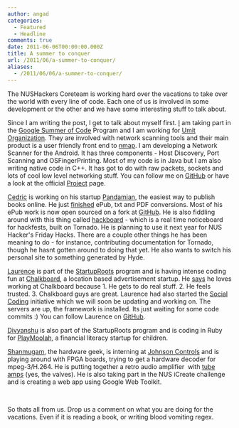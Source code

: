 ```yaml
---
author: angad
categories:
  - Featured
  - Headline
comments: true
date: 2011-06-06T00:00:00.000Z
title: A summer to conquer
url: /2011/06/a-summer-to-conquer/
aliases:
  - /2011/06/06/a-summer-to-conquer/
---
```


The NUSHackers Coreteam is working hard over the vacations to take over the world with every line of code. Each one of us is involved in some development or the other and we have some interesting stuff to talk about.

Since I am writing the post, I get to talk about myself first. <a href="http://twitter.com/angadsg">I</a> am taking part in the <a href="http://code.google.com/soc/">Google Summer of Code</a> Program and I am working for <a href="http://www.umitproject.org/">Umit Organization</a>. They are involved with network scanning tools and their main product is a user friendly front end to <a href="http://nmap.org">nmap</a>. I am developing a Network Scanner for the Android. It has three components - Host Discovery, Port Scanning and OSFingerPrinting. Most of my code is in Java but I am also writing native code in C++. It has got to do with raw packets, sockets and lots of cool low level networking stuff. You can follow me on <a href="https://github.com/angad">GitHub</a> or have a look at the official <a href="http://dev.umitproject.org/projects/mns/wiki">Project</a> page.

<a href=" http://twitter.com/#!/shadowsun7">Cedric</a> is working on his startup <a href="http://pandamian.com/">Pandamian</a>, the easiest way to publish books online. He just <a href="http://blog.pandamian.com/post/6109409710/beta-ebook-conversions-are-live ">finished</a> ePub, txt and PDF conversions. Most of his ePub work is now open sourced on a fork at <a href="https://github.com/shadowsun7/epub-creator ">GitHub</a>. He is also fiddling around with this thing called <a href="https://github.com/shadowsun7/hackboard ">hackboard</a> - which is a real time noticeboard for hackfests, built on Tornado. He is planning to use it next year for NUS Hacker's Friday Hacks. There are a couple other things he has been meaning to do - for instance, contributing documentation for Tornado, though he hasnt gotten around to doing that yet. He also wants to switch his personal site to something generated by Hyde.

<a href="http://twitter.com/#!/laurenceputra">Laurence</a> is part of the <a href="http://sg.startuproots.org/">StartupRoots</a> program and is having intense coding fun at <a href="http://www.yourchalkboard.com/">Chalkboard</a>, a location based advertisement startup. He <a href="http://blog.geeksphere.net/2011/05/28/why-i-love-working-at-chalkboard/">says</a> he loves working at Chalkboard because 1. He gets to do real stuff. 2. He feels trusted. 3. Chalkboard guys are great. Laurence had also started the <a href="https://github.com/Social-Coding/Social-Coding">Social Coding</a> initiative which we will soon be updating and working on. The servers are up, the framework is installed. Its just waiting for some code commits :) You can follow Laurence on <a href="https://github.com/laurenceputra">GitHub</a>.

<a href="http://twitter.com/#!/divyanshuarora">Divyanshu</a> is also part of the StartupRoots program and is coding in Ruby for <a href="http://www.playmoolah.com/">PlayMoolah</a>, a financial literacy startup for children.

<a href="http://twitter.com/#!/shannietron">Shanmugam</a>, the hardware geek, is interning at <a href="http://www.johnsoncontrols.com/publish/us/en.html">Johnson Controls</a> and is playing around with FPGA boards, trying to get a hardware decoder for mpeg-3/H.264. He is putting together a retro audio amplifier  with <a href="http://www.treecanopy.com/tb/tubes1.jpg">tube amps</a> (yes, the valves). He is also taking part in the NUS iCreate challenge and is creating a web app using Google Web Toolkit.

&nbsp;

So thats all from us. Drop us a comment on what you are doing for the vacations. Even if it is reading a book, or writing blood vomiting regex.
